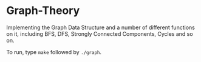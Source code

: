 # Graph-Theory
Implementing the Graph Data Structure and a number of different functions on it, including BFS, DFS, Strongly Connected Components, Cycles and so on.

To run, type `make` followed by `./graph`.
